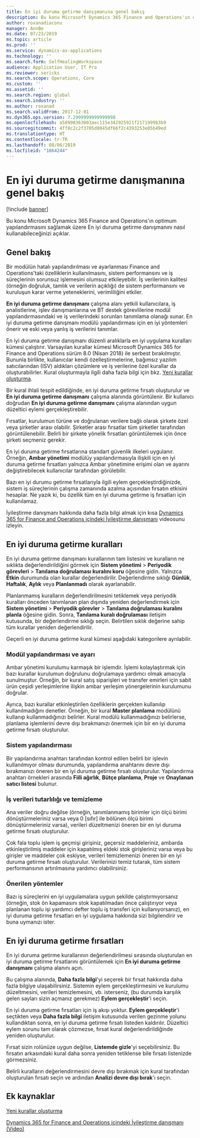 ```yaml
---
title: En iyi duruma getirme danışmanına genel bakış
description: Bu konu Microsoft Dynamics 365 Finance and Operations'ın optimum yapılandırmasını sağlamak üzere En iyi duruma getirme danışmanını nasıl kullanabileceğinizi açıklar.
author: roxanadiaconu
manager: AnnBe
ms.date: 07/23/2019
ms.topic: article
ms.prod: ''
ms.service: dynamics-ax-applications
ms.technology: ''
ms.search.form: SelfHealingWorkspace
audience: Application User, IT Pro
ms.reviewer: sericks
ms.search.scope: Operations, Core
ms.custom: ''
ms.assetid: ''
ms.search.region: global
ms.search.industry: ''
ms.author: roxanad
ms.search.validFrom: 2017-12-01
ms.dyn365.ops.version: 7.2999999999999998
ms.openlocfilehash: a58990363003aec115e342925921f2171999b3b9
ms.sourcegitcommit: 4ff8c2c2f3705d8045df66f2c4393253e05b49ed
ms.translationtype: HT
ms.contentlocale: tr-TR
ms.lasthandoff: 08/06/2019
ms.locfileid: "1864244"
---
```

# <a name="optimization-advisor-overview"></a>En iyi duruma getirme danışmanına genel bakış

[!include [banner](../includes/banner.md)]

Bu konu Microsoft Dynamics 365 Finance and Operations'ın optimum yapılandırmasını sağlamak üzere En iyi duruma getirme danışmanını nasıl kullanabileceğinizi açıklar.

## <a name="overview"></a>Genel bakış

Bir modülün hatalı yapılandırılması ve ayarlanması Finance and Operations'taki özelliklerin kullanılmasını, sistem performansını ve iş süreçlerinin sorunsuz işlemesini olumsuz etkileyebilir. İş verilerinin kalitesi (örneğin doğruluk, tamlık ve verilerin açıklığı) de sistem performansını ve kuruluşun karar verme yeteneklerini, verimliliğini etkiler.

**En iyi duruma getirme danışmanı** çalışma alanı yetkili kullanıcılara, iş analistlerine, işlev danışmanlarına ve BT destek görevlilerine modül yapılandırmasındaki ve iş verilerindeki sorunları tanımlama olanağı sunar. En iyi duruma getirme danışmanı modülü yapılandırması için en iyi yöntemleri önerir ve eski veya yanlış iş verilerini tanımlar.

En iyi duruma getirme danışmanı düzenli aralıklarla en iyi uygulama kuralları kümesi çalıştırır. Varsayılan kurallar kümesi Microsoft Dynamics 365 for Finance and Operations sürüm 8.0 (Nisan 2018) ile serbest bırakılmıştır. Bununla birlikte, kullanıcılar kendi özelleştirmelerine, bağımsız yazılım satıcılarından (ISV) aldıkları çözümlere ve iş verilerine özel kurallar da oluşturabilirler. Kural oluşturmayla ilgili daha fazla bilgi için bkz. [Yeni kurallar oluşturma](./create-rules-optimization-advisor.md).

Bir kural ihlali tespit edildiğinde, en iyi duruma getirme fırsatı oluşturulur ve **En iyi duruma getirme danışmanı** çalışma alanında görüntülenir. Bir kullanıcı doğrudan **En iyi duruma getirme danışmanı** çalışma alanından uygun düzeltici eylemi gerçekleştirebilir.

Fırsatlar, kurulumun türüne ve doğrulanan verilere bağlı olarak şirkete özel veya şirketler arası olabilir. Şirketler arası fırsatlar tüm şirketler tarafından görüntülenebilir. Belirli bir şirkete yönelik fırsatları görüntülemek için önce şirketi seçmeniz gerekir.

En iyi duruma getirme fırsatlarına standart güvenlik ilkeleri uygulanır. Örneğin, **Ambar yönetimi** modülüy yapılandırmasıyla ilişkili için en iyi duruma getirme fırsatları yalnızca Ambar yönetimine erişimi olan ve ayarını değiştirebilecek kullanıcılar tarafından görülebilir.

Bazı en iyi durumu getirme fırsatlarıyla ilgili eylem gerçekleştirdiğinizde, sistem iş süreçlerinin çalışma zamanında azalma açısından fırsatın etkisini hesaplar. Ne yazık ki, bu özellik tüm en iyi duruma getirme iş fırsatları için kullanılamaz.

İyileştirme danışmanı hakkında daha fazla bilgi almak için kısa [Dynamics 365 for Finance and Operations içindeki İyileştirme danışmanı](https://www.youtube.com/watch?v=MRsAzgFCUSQ) videosunu izleyin.

## <a name="optimization-rules"></a>En iyi duruma getirme kuralları

En iyi duruma getirme danışmanı kurallarının tam listesini ve kuralların ne sıklıkta değerlendirildiğini görmek için **Sistem yönetimi** &gt; **Periyodik görevleri** &gt; **Tanılama doğrulaması kuralını koru** öğesine gidin. Yalnızca **Etkin** durumunda olan kurallar değerlendirilir. Değerlendirme sıklığı **Günlük**, **Haftalık**, **Aylık** veya **Planlanmadı** olarak ayarlanabilir.

Planlanmamış kuralların değerlendirilmesini tetiklemek veya periyodik kuralları önceden tanımlanan plan dışında yeniden değerlendirmek için **Sistem yönetimi** &gt; **Periyodik görevler** &gt; **Tanılama doğrulaması kuralını planla** öğesine gidin. Sonra, **Tanılama kuralı doğrulaması** iletişim kutusunda, bir değerlendirme sıklığı seçin. Belirtilen sıklık değerine sahip tüm kurallar yeniden değerlendirilir.

Geçerli en iyi duruma getirme kural kümesi aşağıdaki kategorilere ayrılabilir.

### <a name="module-configuration-and-setup"></a>Modül yapılandırması ve ayarı

Ambar yönetimi kurulumu karmaşık bir işlemdir. İşlemi kolaylaştırmak için bazı kurallar kurulumun doğrulunu doğrulamaya yardımcı olmak amacıyla sunulmuştur. Örneğin, bir kural satış siparişleri ve transfer emirleri için sabit ürün çeşidi yerleşimlerine ilişkin ambar yerleşim yönergelerinin kurulumunu doğrular.

Ayrıca, bazı kurallar etkinleştirilen özelliklerin gerçekten kullanılıp kullanılmadığını denetler. Örneğin, bir kural **Master planlama** modülünü kullanıp kullanmadığınızı belirler. Kural modülü kullanmadığınızı belirlerse, planlama işlemlerini devre dışı bırakmanızı önermek için bir en iyi duruma getirme fırsatı oluşturulur.

### <a name="system-configuration"></a>Sistem yapılandırması

Bir yapılandırma anahtarı tarafından kontrol edilen belirli bir işlevin kullanılmıyor olması durumunda, yapılandırma anahtarını devre dışı bırakmanızı öneren bir en iyi duruma getirme fırsatı oluşturulur. Yapılandırma anahtarı örnekleri arasında **Fiili ağırlık**, **Bütçe planlama**, **Proje** ve **Onaylanan satıcı listesi** bulunur.

### <a name="business-data-consistency-and-cleanup"></a>İş verileri tutarlılığı ve temizleme

Ana veriler doğru değilse (örneğin, tanımlanmamış birimler için ölçü birimi dönüştürmeleriniz varsa veya 0 \[sıfır\] ile bölünen ölçü birimi dönüştürmeleriniz varsa), verileri düzeltmenizi öneren bir en iyi duruma getirme fırsatı oluşturulur. 

Çok fala toplu işlem iş geçmişi girişiniz, geçersiz maddeleriniz, ambarda etkinleştirilmiş maddeler için kapatılmış eldeki stok girişleriniz varsa veya bu girişler ve maddeler çok eskiyse, verileri temizlemenizi öneren bir en iyi duruma getirme fırsatı oluşturulur. Verilerinizi temiz tutarak, tüm sistem performansının artırılmasına yardımcı olabilirsiniz.

### <a name="best-practices"></a>Önerilen yöntemler

Bazı iş süreçlerini en iyi uygulamalara uygun şekilde çalıştırmıyorsanız (örneğin, stok ön kapamasını stok kapatılmadan önce çalıştırıyor veya planlanan toplu işi yardımcı defter toplu iş transferi için kullanıyorsanız), en iyi duruma getirme fırsatları en iyi uygulama hakkında sizi bilgilendirir ve buna uymanızı ister.

## <a name="optimization-opportunities"></a>En iyi duruma getirme fırsatları

En iyi duruma getirme kurallarının değerlendirilmesi sırasında oluşturulan en iyi duruma getirme fırsatlarını görüntülemek için **En iyi duruma getirme danışmanı** çalışma alanını açın.

Bu çalışma alanında, **Daha fazla bilgi**'yi seçerek bir fırsat hakkında daha fazla bilgiye ulaşabilirsiniz. Sistemin eylem gerçekleştirmesini ve kurulumu düzeltmesini, verileri temizlemesini, vb. isterseniz, (bu durumda karşılık gelen sayları sizin açmanız gerekmez) **Eylem gerçekleştir**'i seçin.

En iyi duruma getirme fırsatları için iş akışı yoktur. **Eylem gerçekleştir**'i seçtikten veya **Daha fazla bilgi** iletişim kutusunda verilen gezinme yolunu kullandıktan sonra, en iyi duruma getirme fırsatı listeden kaldırılır. Düzeltici eylem sorunu tam olarak çözmezse, fırsat kural değerlendirildiğinde yeniden oluşturulur.

Fırsat sizin rolünüze uygun değilse, **Listemde gizle**'yi seçebilirsiniz. Bu fırsatın arkasındaki kural daha sonra yeniden tetiklense bile fırsatı listenizde görmezsiniz.

Belirli kuralların değerlendirmesini devre dışı bırakmak için kural tarafından oluşturulan fırsatı seçin ve ardından **Analizi devre dışı bırak**'ı seçin.

## <a name="additional-resources"></a>Ek kaynaklar

[Yeni kurallar oluşturma](./create-rules-optimization-advisor.md)

[Dynamics 365 for Finance and Operations içindeki İyileştirme danışmanı (Video)](https://www.youtube.com/watch?v=MRsAzgFCUSQ)

